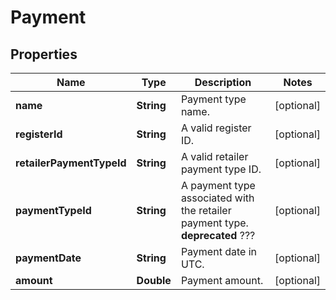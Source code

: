 
# Payment

## Properties
Name | Type | Description | Notes
------------ | ------------- | ------------- | -------------
**name** | **String** | Payment type name. |  [optional]
**registerId** | **String** | A valid register ID. |  [optional]
**retailerPaymentTypeId** | **String** | A valid retailer payment type ID. |  [optional]
**paymentTypeId** | **String** | A payment type associated with the retailer payment type. **deprecated** ??? |  [optional]
**paymentDate** | **String** | Payment date in UTC. |  [optional]
**amount** | **Double** | Payment amount. |  [optional]



